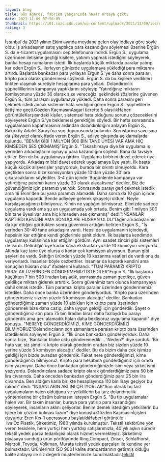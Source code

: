 ```yaml
--- 
layout: blog
title: Gün ağardı, fabrika yangınında hasar ortaya çıktı
date: 2021-11-09 07:50:03
thumbnail: https://i01.sozcucdn.com/wp-content/uploads/2021/11/09/iecrop/1-6_16_9_1636444166-670x371.jpg
rating: 3
---
```

İstanbul'da 2021 yılının Ekim ayında meydana gelen olay iddiaya göre şöyle oldu: İş arkadaşının satış yaptıkça para kazandığını söylemesi üzerine Ergün S. da e-ticaret uygulamasını cep telefonuna indirdi. Ergün S., uygulama üzerinden iletişime geçtiği kişilere, yatırım yapmak istediğini söyleyerek, banka hesap numalarını istedi. İlk başlarda küçük miktarda paralar yatırıp kar eden Ergün S., ilerleyen günlerde uygulamaya yüklediği para miktarını artırdı. Başlarda bankadan para yollayan Ergün S.'ye daha sonra paraları, kripto para olarak göndermesi söylendi. Ergün S. da bu kişilere verdikleri linkten ulaşmak suretiyle hesaplarına para yolladı. Dolandırıcılık şüphelililerinin kampanya yaptıklarını söyleyip 'Yatırdığınız miktarın komisyonunu yüzde 30 olarak size vereceğiz' şeklindeki sözlerine güvenen Ergün S., tüm parasını uygulamaya yükledi. Daha sonra parasını geri çekmek istedi ancak sistemin hata verdiğini gören Ergün S., şüphelilerle iletişime geçti.Gözden KaçmasınAsgari ücrette 5 olasılıkHaberi görüntüleKarşısındaki kişiler, sistemsel hata olduğunu sorunu çözeceklerini söyleyerek Ergün S.'ye beklemesi gerektiğini söyledi. Bir hafta sonrasında uygulamanın kapanmasının ardından dolandırıldığını anlayan Ergün S., Bakırköy Adalet Sarayı'na suç duyurusunda bulundu. Soruşturma savcısına da şikayetçi olarak ifade veren Ergün S., adliye çıkışında açıklamalarda bulundu. "BENİM GİBİ 1 MİLYON 300 BİN TANE ÜYESİ VAR AMA HİÇ KİMSEDEN SES ÇIKMAMIŞ"Ergün S. "Takashimaya diye bir uygulama iş yerinden arkadaşlarım oynayıp para kazandığını söyledi. Bana da tavsiye ettiler. Ben de bu uygulamaya girdim. Uygulama birbirini davet ederek üye yapıyordu. Arkadaşım bizi davet ederek uygulamaya üye yaptı. İlk başta küçük küçük alışverişler yapıyorduk, burada bir sıkıntı olmuyordu. Kara geçtikten sonra bize komisyonları yüzde 10'dan yüzde 30'lara çıkaracaklarını söylediler. 3-4 gün içinde 'Bugünlerde kampanya var yatırdığınız paranın karını yüzde 30 olarak alacaksınız' dediler. Biz de güvendiğimiz için paramızı yatırdık. Sonrasında parayı geri çekmek istedik ama 19 Ekim'den bu yana paramızı alamadık. Daha sonra da 10 gün içinde uygulama kapandı. Bende adliyeye gelerek şikayetçi oldum. Neyle karşılaşacağımızı bilmiyoruz. Kimin ne yaptığını bilmiyoruz. Elimizde sadece uygulama vardı ama şu an uygulamada yok ortada. Benim gibi 1 milyon 300 bin tane üyesi var ama hiç kimseden ses çıkmamış" dedi."İNSANLAR KAPTIRDI KENDİNİ AMA SONUÇLARI HÜSRAN OLDU"Diğer arkadaşlarının da kar ettiğini gördükten sonra güveninin arttığını belirten Ergün S., "İş yerinden 30-40 tane arkadaşım vardı. Hepsi de uygulamanın içindeydi, hepsinin kar ettiğine kendi gözlerimle şahit oldum. İlk başlarda kendimde uygulamayı kullanınca kar ettiğimi gördüm. Aynı saadet zinciri gibi sistemleri de vardı. Getirdiğin üye kadar sana ekstradan yüzde 10 komisyon veriyordu. Altında kaç tane üye olursa o kadar çok komisyon alıyorsun. Bunun gibi şeyleri de vardı. Sattığın üründen yüzde 10 kazanma vaatleri de vardı onu da veriyorlardı. İnsanları böyle cezbettiler. İnsanlar da kaptırdı kendini ama sonuçları hüsran oldu" ifadelerini kullandı. "TÜM PARAMIZI KRİPTO PARALAR ÜZERİNDEN GÖNDERMEMİZİ İSTEDİLER"Ergün S. "İlk başlarda küçükten 7 bin 500 liradan başladık, sonrasında zaman geçtikçe, güven geldikçe miktarı giderek artırdık. Sonra güvenimiz tam olunca kampanyaya dahil olmak istedik. Tüm paramızı kripto paralar üzerinden göndermemizi istediler. Daha önce banka üzerinden gönderiyorduk. 'Kripto para üzerinden gönderirseniz sizden yüzde 5 komisyon alacağız' dediler. Bankadan gönderdiğimiz zaman yüzde 10 aldıkları için kripto para üzerinden göndermek bize daha cazip, daha uygun geldiği için gönderdik. Şayet o gönderdiğimiz son para 75 bin liradan biraz daha fazlaydı bu parayı gönderdik ama geri alamadık halan daha bekliyoruz uygulama kapandı" diye konuştu. "NEREYE GÖNDERDİĞİMİZİ, KİME GÖNDERDİĞİMİZİ BİLMİYORUZ"Dolandırıcıların son zamanlarda paraları kripto para üzerinden istediklerini söyleyen Ergün S. "İlk önce bankadan gönderiyorduk. Daha sonra bize, 'Bankalar bloke oldu gönderemedik'... 'Neden?' diye sorduk. 'Bir hata var, siz şimdilik kripto olarak gönderin oradan biz sizden yüzde 10 yerine yüzde 5 komisyon alacağız' dediler. Bu da bizim daha çok işimize geldiği için bizde buradan gönderdik. Fakat nere gönderdiğimizi, kime gönderdiğimizi bilmiyoruz. Kripto para hesabına gönderdiğimiz için orada isim yazmıyor. Daha önce bankadan gönderdiğimizde isim veya şirket ismi yazıyordu. Dolandırıcılara sadece kripto olarak gönderdiğimiz para 50 bin lira civarında. Daha önceden bankadan gönderdiğimiz para 25 bin lira civarında. Ben aldığım karla birlikte hesaplayınca 110 bin lirayı geçiyor bu rakam" dedi. "İNSANLARIN AKLINI ÇELİYORLAR"Son olarak bu tarz uygulamaların halen olduğunu ve yetkililerin bu tarz dolandırıcılık yöntemlerine bir çözüm bulmasını isteyen Ergün S. "Bu tip uygulamalar halen var. Bir takım insanlar, buraya para yatırıp para kazandığını söyleyerek, insanların aklını çeliyorlar. Benim demek istediğim yetkililerin bu işlere bir çözüm bulması lazım" diye konuştu.Gözden Kaçmasınİçişleri duyurdu: Eren Kış-1 operasyonu başlatıldıHaberi görüntüle </br>&nbsp;İva Öz Plastik, Şirketimiz, 1980 yılında kurulmuştur. Tekstil sektörüne yön veren tesislere, hem yurtiçi hem yurtdışı satışlarımızla, 40 yılı aşkın süredir tekstil yedek parça tedarikçisi olarak hizmet vermekteyiz. Şirketimiz piyasaya sunduğu ürün pörtföyünde Ring,Compact, Zinser, Schlafhorst, Marzoli ,Toyoda, Volkman, Murata tekstil yedek parçaları ile kendine yer bulmaktadır. Ürünlerimiz ISO 9001 kalite standartlarının getirmiş olduğu kalite anlayışı ile siz değerli müşterlerimize sunulmaktadır.<a href="https://www.ivaozplastik.com/">tekstil</a>